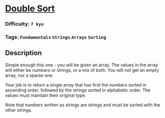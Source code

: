 # [Double Sort](https://www.codewars.com/kata/57cc79ec484cf991c900018d)

### Difficulty: `7 kyu`

### Tags: `Fundamentals` `Strings` `Arrays` `Sorting`

## Description

Simple enough this one - you will be given an array. The values in the array will either be numbers or strings, or a mix of both. You will not get an empty array, nor a sparse one.

Your job is to return a single array that has first the numbers sorted in ascending order, followed by the strings sorted in alphabetic order. The values must maintain their original type.

Note that numbers written as strings are strings and must be sorted with the other strings.